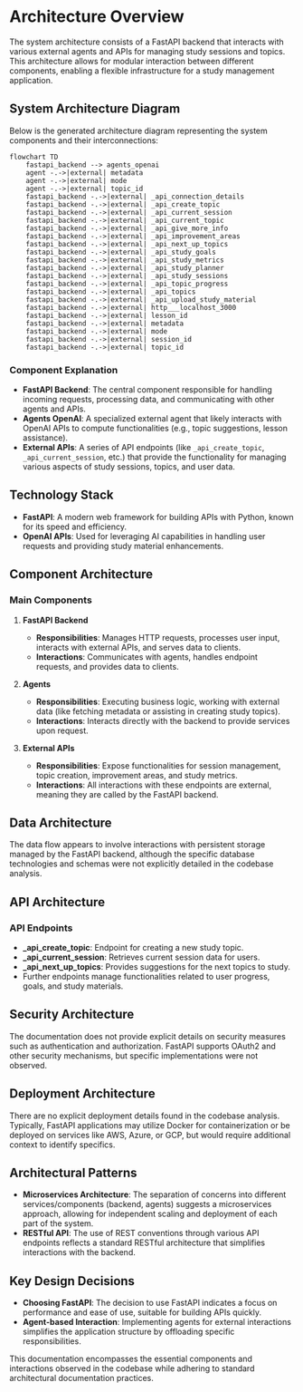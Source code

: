 # Architecture Overview
The system architecture consists of a FastAPI backend that interacts with various external agents and APIs for managing study sessions and topics. This architecture allows for modular interaction between different components, enabling a flexible infrastructure for a study management application.

## System Architecture Diagram
Below is the generated architecture diagram representing the system components and their interconnections:

```mermaid
flowchart TD
    fastapi_backend --> agents_openai
    agent -.->|external| metadata
    agent -.->|external| mode
    agent -.->|external| topic_id
    fastapi_backend -.->|external| _api_connection_details
    fastapi_backend -.->|external| _api_create_topic
    fastapi_backend -.->|external| _api_current_session
    fastapi_backend -.->|external| _api_current_topic
    fastapi_backend -.->|external| _api_give_more_info
    fastapi_backend -.->|external| _api_improvement_areas
    fastapi_backend -.->|external| _api_next_up_topics
    fastapi_backend -.->|external| _api_study_goals
    fastapi_backend -.->|external| _api_study_metrics
    fastapi_backend -.->|external| _api_study_planner
    fastapi_backend -.->|external| _api_study_sessions
    fastapi_backend -.->|external| _api_topic_progress
    fastapi_backend -.->|external| _api_topics
    fastapi_backend -.->|external| _api_upload_study_material
    fastapi_backend -.->|external| http___localhost_3000
    fastapi_backend -.->|external| lesson_id
    fastapi_backend -.->|external| metadata
    fastapi_backend -.->|external| mode
    fastapi_backend -.->|external| session_id
    fastapi_backend -.->|external| topic_id
```

### Component Explanation
- **FastAPI Backend**: The central component responsible for handling incoming requests, processing data, and communicating with other agents and APIs.
- **Agents OpenAI**: A specialized external agent that likely interacts with OpenAI APIs to compute functionalities (e.g., topic suggestions, lesson assistance).
- **External APIs**: A series of API endpoints (like `_api_create_topic`, `_api_current_session`, etc.) that provide the functionality for managing various aspects of study sessions, topics, and user data.

## Technology Stack
- **FastAPI**: A modern web framework for building APIs with Python, known for its speed and efficiency.
- **OpenAI APIs**: Used for leveraging AI capabilities in handling user requests and providing study material enhancements.

## Component Architecture
### Main Components
1. **FastAPI Backend**
   - **Responsibilities**: Manages HTTP requests, processes user input, interacts with external APIs, and serves data to clients.
   - **Interactions**: Communicates with agents, handles endpoint requests, and provides data to clients.

2. **Agents**
   - **Responsibilities**: Executing business logic, working with external data (like fetching metadata or assisting in creating study topics).
   - **Interactions**: Interacts directly with the backend to provide services upon request.

3. **External APIs**
   - **Responsibilities**: Expose functionalities for session management, topic creation, improvement areas, and study metrics.
   - **Interactions**: All interactions with these endpoints are external, meaning they are called by the FastAPI backend.

## Data Architecture
The data flow appears to involve interactions with persistent storage managed by the FastAPI backend, although the specific database technologies and schemas were not explicitly detailed in the codebase analysis.

## API Architecture
### API Endpoints
- **_api_create_topic**: Endpoint for creating a new study topic.
- **_api_current_session**: Retrieves current session data for users.
- **_api_next_up_topics**: Provides suggestions for the next topics to study.
- Further endpoints manage functionalities related to user progress, goals, and study materials.

## Security Architecture
The documentation does not provide explicit details on security measures such as authentication and authorization. FastAPI supports OAuth2 and other security mechanisms, but specific implementations were not observed.

## Deployment Architecture
There are no explicit deployment details found in the codebase analysis. Typically, FastAPI applications may utilize Docker for containerization or be deployed on services like AWS, Azure, or GCP, but would require additional context to identify specifics.

## Architectural Patterns
- **Microservices Architecture**: The separation of concerns into different services/components (backend, agents) suggests a microservices approach, allowing for independent scaling and deployment of each part of the system.
- **RESTful API**: The use of REST conventions through various API endpoints reflects a standard RESTful architecture that simplifies interactions with the backend.

## Key Design Decisions
- **Choosing FastAPI**: The decision to use FastAPI indicates a focus on performance and ease of use, suitable for building APIs quickly.
- **Agent-based Interaction**: Implementing agents for external interactions simplifies the application structure by offloading specific responsibilities.

This documentation encompasses the essential components and interactions observed in the codebase while adhering to standard architectural documentation practices.